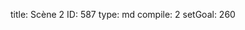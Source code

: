 title:          Scène 2
ID:             587
type:           md
compile:        2
setGoal:        260


